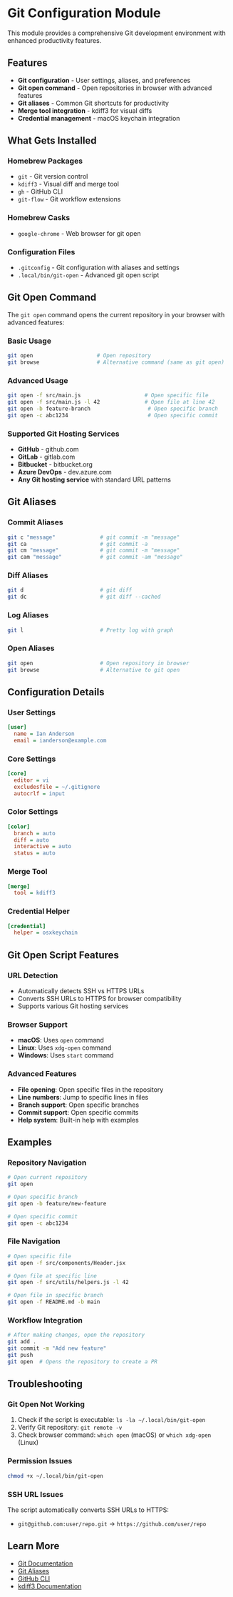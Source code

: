# Git Configuration Module

This module provides a comprehensive Git development environment with enhanced productivity features.

## Features

- **Git configuration** - User settings, aliases, and preferences
- **Git open command** - Open repositories in browser with advanced features
- **Git aliases** - Common Git shortcuts for productivity
- **Merge tool integration** - kdiff3 for visual diffs
- **Credential management** - macOS keychain integration

## What Gets Installed

### Homebrew Packages
- `git` - Git version control
- `kdiff3` - Visual diff and merge tool
- `gh` - GitHub CLI
- `git-flow` - Git workflow extensions

### Homebrew Casks
- `google-chrome` - Web browser for git open

### Configuration Files
- `.gitconfig` - Git configuration with aliases and settings
- `.local/bin/git-open` - Advanced git open script

## Git Open Command

The `git open` command opens the current repository in your browser with advanced features:

### Basic Usage
```bash
git open                    # Open repository
git browse                  # Alternative command (same as git open)
```

### Advanced Usage
```bash
git open -f src/main.js                    # Open specific file
git open -f src/main.js -l 42              # Open file at line 42
git open -b feature-branch                  # Open specific branch
git open -c abc1234                         # Open specific commit
```

### Supported Git Hosting Services
- **GitHub** - github.com
- **GitLab** - gitlab.com
- **Bitbucket** - bitbucket.org
- **Azure DevOps** - dev.azure.com
- **Any Git hosting service** with standard URL patterns

## Git Aliases

### Commit Aliases
```bash
git c "message"              # git commit -m "message"
git ca                       # git commit -a
git cm "message"             # git commit -m "message"
git cam "message"            # git commit -am "message"
```

### Diff Aliases
```bash
git d                        # git diff
git dc                       # git diff --cached
```

### Log Aliases
```bash
git l                        # Pretty log with graph
```

### Open Aliases
```bash
git open                     # Open repository in browser
git browse                   # Alternative to git open
```

## Configuration Details

### User Settings
```ini
[user]
  name = Ian Anderson
  email = ianderson@example.com
```

### Core Settings
```ini
[core]
  editor = vi
  excludesfile = ~/.gitignore
  autocrlf = input
```

### Color Settings
```ini
[color]
  branch = auto
  diff = auto
  interactive = auto
  status = auto
```

### Merge Tool
```ini
[merge]
  tool = kdiff3
```

### Credential Helper
```ini
[credential]
  helper = osxkeychain
```

## Git Open Script Features

### URL Detection
- Automatically detects SSH vs HTTPS URLs
- Converts SSH URLs to HTTPS for browser compatibility
- Supports various Git hosting services

### Browser Support
- **macOS**: Uses `open` command
- **Linux**: Uses `xdg-open` command  
- **Windows**: Uses `start` command

### Advanced Features
- **File opening**: Open specific files in the repository
- **Line numbers**: Jump to specific lines in files
- **Branch support**: Open specific branches
- **Commit support**: Open specific commits
- **Help system**: Built-in help with examples

## Examples

### Repository Navigation
```bash
# Open current repository
git open

# Open specific branch
git open -b feature/new-feature

# Open specific commit
git open -c abc1234
```

### File Navigation
```bash
# Open specific file
git open -f src/components/Header.jsx

# Open file at specific line
git open -f src/utils/helpers.js -l 42

# Open file in specific branch
git open -f README.md -b main
```

### Workflow Integration
```bash
# After making changes, open the repository
git add .
git commit -m "Add new feature"
git push
git open  # Opens the repository to create a PR
```

## Troubleshooting

### Git Open Not Working
1. Check if the script is executable: `ls -la ~/.local/bin/git-open`
2. Verify Git repository: `git remote -v`
3. Check browser command: `which open` (macOS) or `which xdg-open` (Linux)

### Permission Issues
```bash
chmod +x ~/.local/bin/git-open
```

### SSH URL Issues
The script automatically converts SSH URLs to HTTPS:
- `git@github.com:user/repo.git` → `https://github.com/user/repo`

## Learn More

- [Git Documentation](https://git-scm.com/doc)
- [Git Aliases](https://git-scm.com/book/en/v2/Git-Basics-Git-Aliases)
- [GitHub CLI](https://cli.github.com/)
- [kdiff3 Documentation](https://kdiff3.sourceforge.net/)
